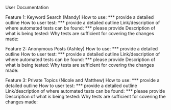 User Documentation

Feature 1: Keyword Search (Mandy)
How to use: *** provide a detailed outline
How to user test: *** provide a detailed outline
Link/description of where automated tests can be found: *** please provide
Description of what is being tested: 
Why tests are sufficient for covering the changes made:

Feature 2: Anonymous Posts (Ashley)
How to use: *** provide a detailed outline
How to user test: *** provide a detailed outline
Link/description of where automated tests can be found: *** please provide
Description of what is being tested: 
Why tests are sufficient for covering the changes made:

Feature 3: Private Topics (Nicole and Matthew)
How to use: *** provide a detailed outline
How to user test: *** provide a detailed outline
Link/description of where automated tests can be found: *** please provide
Description of what is being tested: 
Why tests are sufficient for covering the changes made: